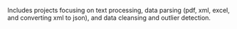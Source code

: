 Includes projects focusing on text processing, data parsing (pdf, xml, excel, and converting xml to json), and data cleansing and outlier detection. 
